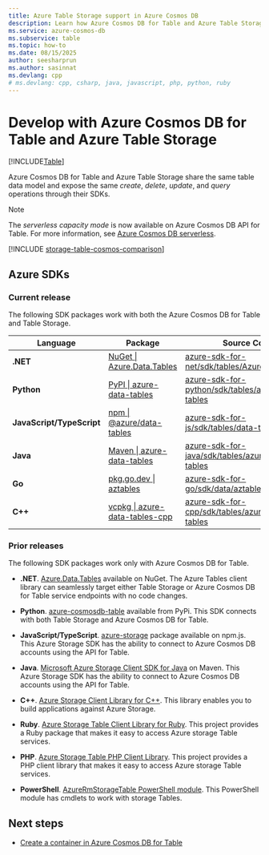 ```yaml
---
title: Azure Table Storage support in Azure Cosmos DB
description: Learn how Azure Cosmos DB for Table and Azure Table Storage work together by sharing the same table data model and operations.
ms.service: azure-cosmos-db
ms.subservice: table
ms.topic: how-to
ms.date: 08/15/2025
author: seesharprun
ms.author: sasinnat
ms.devlang: cpp
# ms.devlang: cpp, csharp, java, javascript, php, python, ruby
---
```


# Develop with Azure Cosmos DB for Table and Azure Table Storage
[!INCLUDE[Table](../includes/appliesto-table.md)]

Azure Cosmos DB for Table and Azure Table Storage share the same table data model and expose the same *create*, *delete*, *update*, and *query* operations through their SDKs.

> [!NOTE]
> The *serverless capacity mode* is now available on Azure Cosmos DB API for Table. For more information, see [Azure Cosmos DB serverless](../serverless.md).

[!INCLUDE [storage-table-cosmos-comparison](../includes/storage-table-cosmos-comparison.md)]

## Azure SDKs

### Current release

The following SDK packages work with both the Azure Cosmos DB for Table and Table Storage.

| Language | Package | Source Code |
| --- | --- | --- |
| **.NET** | [NuGet \| Azure.Data.Tables](https://www.nuget.org/packages/Azure.Data.Tables/) | [azure-sdk-for-net/sdk/tables/Azure.Data.Tables](https://github.com/Azure/azure-sdk-for-net/tree/main/sdk/tables/Azure.Data.Tables) |
| **Python** | [PyPI \| azure-data-tables](https://pypi.org/project/azure-data-tables/) | [azure-sdk-for-python/sdk/tables/azure-data-tables](https://github.com/Azure/azure-sdk-for-python/tree/main/sdk/tables/azure-data-tables) |
| **JavaScript/TypeScript** | [npm \| @azure/data-tables](https://www.npmjs.com/package/@azure/data-tables) | [azure-sdk-for-js/sdk/tables/data-tables](https://github.com/Azure/azure-sdk-for-js/tree/main/sdk/tables/data-tables) |
| **Java** | [Maven \| azure-data-tables](https://mvnrepository.com/artifact/com.azure/azure-data-tables) | [azure-sdk-for-java/sdk/tables/azure-data-tables](https://github.com/Azure/azure-sdk-for-java/tree/main/sdk/tables/azure-data-tables) |
| **Go** | [pkg.go.dev \| aztables](https://pkg.go.dev/github.com/Azure/azure-sdk-for-go/sdk/data/aztables) | [azure-sdk-for-go/sdk/data/aztables](https://github.com/Azure/azure-sdk-for-go/tree/main/sdk/data/aztables) |
| **C++** | [vcpkg \| azure-data-tables-cpp](https://vcpkg.io/en/package/azure-data-tables-cpp) | [azure-sdk-for-cpp/sdk/tables/azure-data-tables](https://github.com/Azure/azure-sdk-for-cpp/tree/main/sdk/tables/azure-data-tables) |

### Prior releases

The following SDK packages work only with Azure Cosmos DB for Table.

- **.NET**. [Azure.Data.Tables](https://www.nuget.org/packages/Azure.Data.Tables/) available on NuGet. The Azure Tables client library can seamlessly target either Table Storage or Azure Cosmos DB for Table service endpoints with no code changes.

- **Python**. [azure-cosmosdb-table](https://pypi.org/project/azure-cosmosdb-table/) available from PyPi. This SDK connects with both Table Storage and Azure Cosmos DB for Table.

- **JavaScript/TypeScript**. [azure-storage](https://www.npmjs.com/package/azure-storage) package available on npm.js. This Azure Storage SDK has the ability to connect to Azure Cosmos DB accounts using the API for Table.

- **Java**. [Microsoft Azure Storage Client SDK for Java](https://mvnrepository.com/artifact/com.microsoft.azure/azure-storage) on Maven. This Azure Storage SDK has the ability to connect to Azure Cosmos DB accounts using the API for Table.

- **C++**. [Azure Storage Client Library for C++](https://github.com/Azure/azure-storage-cpp/). This library enables you to build applications against Azure Storage.

- **Ruby**. [Azure Storage Table Client Library for Ruby](https://github.com/azure/azure-storage-ruby/tree/master/table). This project provides a Ruby package that makes it easy to access Azure storage Table services.

- **PHP**. [Azure Storage Table PHP Client Library](https://github.com/Azure/azure-storage-php/tree/master/azure-storage-table). This project provides a PHP client library that makes it easy to access Azure storage Table services.

- **PowerShell**. [AzureRmStorageTable PowerShell module](https://www.powershellgallery.com/packages/AzureRmStorageTable). This PowerShell module has cmdlets to work with storage Tables.

## Next steps

- [Create a container in Azure Cosmos DB for Table](how-to-create-container.md)
